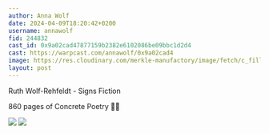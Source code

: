 ```yaml
---
author: Anna Wolf
date: 2024-04-09T18:20:42+0200
username: annawolf
fid: 244832
cast_id: 0x9a02cad47877159b2382e6102086be09bbc1d2d4
cast: https://warpcast.com/annawolf/0x9a02cad4
image: https://res.cloudinary.com/merkle-manufactory/image/fetch/c_fill,f_jpg/https%3A%2F%2Fi.imgur.com%2FYNlcbYo.jpg
layout: post
---
```

Ruth Wolf-Rehfeldt - Signs Fiction   
  
860 pages of Concrete Poetry 🤌🏻  

![](https://res.cloudinary.com/merkle-manufactory/image/fetch/c_fill,f_jpg/https%3A%2F%2Fi.imgur.com%2FYNlcbYo.jpg)
![](https://res.cloudinary.com/merkle-manufactory/image/fetch/c_fill,f_jpg/https%3A%2F%2Fi.imgur.com%2FYecSjQV.jpg)